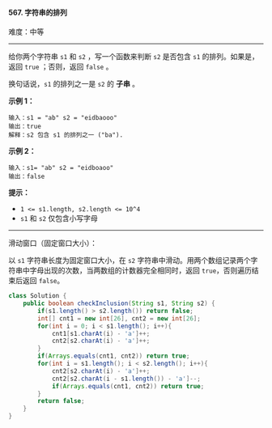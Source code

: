 #### 567. 字符串的排列

难度：中等

---

给你两个字符串 `s1` 和 `s2` ，写一个函数来判断 `s2` 是否包含 `s1` 的排列。如果是，返回 `true` ；否则，返回 `false` 。

换句话说，`s1` 的排列之一是 `s2` 的  **子串**  。

 **示例 1：** 

```
输入：s1 = "ab" s2 = "eidbaooo"
输出：true
解释：s2 包含 s1 的排列之一 ("ba").
```

 **示例 2：** 

```
输入：s1= "ab" s2 = "eidboaoo"
输出：false
```

 **提示：** 

*   `1 <= s1.length, s2.length <= 10^4`
*   `s1` 和 `s2` 仅包含小写字母

---

滑动窗口（固定窗口大小）：

以 `s1` 字符串长度为固定窗口大小，在 `s2` 字符串中滑动。用两个数组记录两个字符串中字母出现的次数，当两数组的计数器完全相同时，返回 `true`，否则遍历结束后返回 `false`。

```Java
class Solution {
    public boolean checkInclusion(String s1, String s2) {
        if(s1.length() > s2.length()) return false;
        int[] cnt1 = new int[26], cnt2 = new int[26];
        for(int i = 0; i < s1.length(); i++){
            cnt1[s1.charAt(i) - 'a']++;
            cnt2[s2.charAt(i) - 'a']++;
        }
        if(Arrays.equals(cnt1, cnt2)) return true;
        for(int i = s1.length(); i < s2.length(); i++){
            cnt2[s2.charAt(i) - 'a']++;
            cnt2[s2.charAt(i - s1.length()) - 'a']--;
            if(Arrays.equals(cnt1, cnt2)) return true;
        }
        return false;
    }
}
```